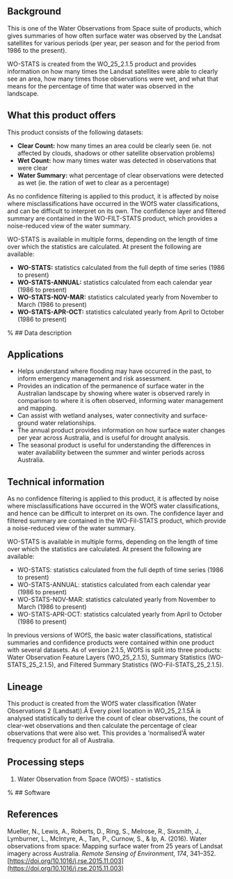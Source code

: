 ## Background

This is one of the Water Observations from Space suite of products, which gives summaries of how often surface water was observed by the Landsat satellites for various periods (per year, per season and for the period from 1986 to the present).

WO-STATS is created from the WO\_25\_2.1.5 product and provides information on how many times the Landsat satellites were able to clearly see an area, how many times those observations were wet, and what that means for the percentage of time that water was observed in the landscape.

## What this product offers

This product consists of the following datasets:

* **Clear Count:** how many times an area could be clearly seen (ie. not affected by clouds, shadows or other satellite observation problems)
* **Wet Count:** how many times water was detected in observations that were clear
* **Water Summary:** what percentage of clear observations were detected as wet (ie. the ration of wet to clear as a percentage)

As no confidence filtering is applied to this product, it is affected by noise where misclassifications have occurred in the WOfS water classifications, and can be difficult to interpret on its own. The confidence layer and filtered summary are contained in the WO-FILT-STATS product, which provides a noise-reduced view of the water summary.

WO-STATS is available in multiple forms, depending on the length of time over which the statistics are calculated. At present the following are available:

* **WO-STATS:** statistics calculated from the full depth of time series (1986 to present)
* **WO-STATS-ANNUAL:** statistics calculated from each calendar year (1986 to present)
* **WO-STATS-NOV-MAR:** statistics calculated yearly from November to March (1986 to present)
* **WO-STATS-APR-OCT:** statistics calculated yearly from April to October (1986 to present)

% ## Data description

## Applications

* Helps understand where flooding may have occurred in the past, to inform emergency management and risk assessment.
* Provides an indication of the permanence of surface water in the Australian landscape by showing where water is observed rarely in comparison to where it is often observed, informing water management and mapping.
* Can assist with wetland analyses, water connectivity and surface-ground water relationships.
* The annual product provides information on how surface water changes per year across Australia, and is useful for drought analysis.
* The seasonal product is useful for understanding the differences in water availability between the summer and winter periods across Australia.

## Technical information

As no confidence filtering is applied to this product, it is affected by noise where misclassifications have occurred in the WOfS water classifications, and hence can be difficult to interpret on its own. The confidence layer and filtered summary are contained in the WO-Fil-STATS product, which provide a noise-reduced view of the water summary.

WO-STATS is available in multiple forms, depending on the length of time over which the statistics are calculated. At present the following are available:

* WO-STATS: statistics calculated from the full depth of time series (1986 to present)
* WO-STATS-ANNUAL: statistics calculated from each calendar year (1986 to present)
* WO-STATS-NOV-MAR: statistics calculated yearly from November to March (1986 to present)
* WO-STATS-APR-OCT: statistics calculated yearly from April to October (1986 to present)

In previous versions of WOfS, the basic water classifications, statistical summaries and confidence products were contained within one product with several datasets. As of version 2.1.5, WOfS is split into three products: Water Observation Feature Layers (WO\_25\_2.1.5), Summary Statistics (WO-STATS\_25\_2.1.5), and Filtered Summary Statistics (WO-Fil-STATS\_25\_2.1.5).

## Lineage

This product is created from the WOfS water classification (Water Observations 2 (Landsat)).Â Every pixel location in WO\_25\_2.1.5Â is analysed statistically to derive the count of clear observations, the count of clear-wet observations and then calculate the percentage of clear observations that were also wet. This provides a 'normalised'Â water frequency product for all of Australia.

## Processing steps

1. Water Observation from Space (WOfS) - statistics

% ## Software

## References

Mueller, N., Lewis, A., Roberts, D., Ring, S., Melrose, R., Sixsmith, J., Lymburner, L., McIntyre, A., Tan, P., Curnow, S., & Ip, A. (2016). Water observations from space: Mapping surface water from 25 years of Landsat imagery across Australia. *Remote Sensing of Environment*, *174*, 341–352. [https://doi.org/10.1016/j.rse.2015.11.003](https://doi.org/10.1016/j.rse.2015.11.003)

